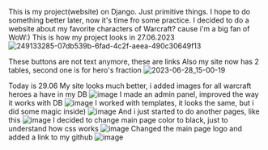 This is my project(website) on Django. Just primitive things. I hope to do something better later, now it's time fro some practice.
I decided to do a website about my favorite characters of Warcraft? cause i'm a big fan of WoW:)
This is how my project looks in 27.06.2023
![249133285-07db539b-6fad-4c2f-aeea-490c30649f13](https://github.com/timmashkov/Django_project/assets/106866033/f1ceda54-9fc5-4a42-a4d3-789db73a530d)


These buttons are not text anymore, these are links
Also my site now has 2 tables, second one is for hero's fraction
![2023-06-28_15-00-19](https://github.com/timmashkov/Django_project/assets/106866033/d3c7c180-cef8-428d-9edf-1adab25adb2c)

Today is 29.06
My site looks much better, i added images for all warcraft heroes a have in my DB
![image](https://github.com/timmashkov/Django_project/assets/106866033/95d26cf1-b557-41ce-9651-516a5cd8ef56)
I made an admin panel, improved the way it works with DB
![image](https://github.com/timmashkov/Django_project/assets/106866033/5d98d8b3-ff5b-4582-b9f8-afc33a7c515b)
I worked with templates, it looks the same, but i did some magic inside)
![image](https://github.com/timmashkov/Django_project/assets/106866033/d14271ac-b893-4bde-99b0-b708d7005d59)
And i just started to do another pages, like this
![image](https://github.com/timmashkov/Django_project/assets/106866033/117cf2b8-f318-40e5-97fd-52dec0e28db1)
I decided to change main page color to black, just to understand how css works
![image](https://github.com/timmashkov/Django_project/assets/106866033/f63a897c-45c2-4395-a0f6-ff98d3acaeb5)
Changed the main page logo and added a link to my github
![image](https://github.com/timmashkov/Django_project/assets/106866033/138db2c0-5257-4a40-aca5-e300153f1e9b)
